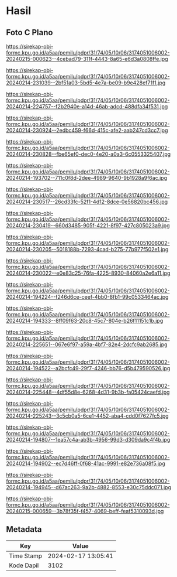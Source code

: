 # Hasil

## Foto C Plano

https://sirekap-obj-formc.kpu.go.id/a5aa/pemilu/pdpr/31/74/05/10/06/3174051006002-20240215-000623--4cebad79-311f-4443-8a65-e6d3a0808ffe.jpg

https://sirekap-obj-formc.kpu.go.id/a5aa/pemilu/pdpr/31/74/05/10/06/3174051006002-20240214-231039--2bf51a03-5bd5-4e7a-be09-b9e428ef71f1.jpg

https://sirekap-obj-formc.kpu.go.id/a5aa/pemilu/pdpr/31/74/05/10/06/3174051006002-20240214-224757--f2b2940e-a14d-46ab-adcd-488dfa34f531.jpg

https://sirekap-obj-formc.kpu.go.id/a5aa/pemilu/pdpr/31/74/05/10/06/3174051006002-20240214-230924--2edbc459-f66d-415c-afe2-aab247cd3cc7.jpg

https://sirekap-obj-formc.kpu.go.id/a5aa/pemilu/pdpr/31/74/05/10/06/3174051006002-20240214-230828--fbe65ef0-dec0-4e20-a0a3-6c0553325407.jpg

https://sirekap-obj-formc.kpu.go.id/a5aa/pemilu/pdpr/31/74/05/10/06/3174051006002-20240214-193702--711c0f8d-2dee-4989-9640-9b1928a9f6ac.jpg

https://sirekap-obj-formc.kpu.go.id/a5aa/pemilu/pdpr/31/74/05/10/06/3174051006002-20240214-230517--26cd33fc-52f1-4d12-8dce-0e56820bc456.jpg

https://sirekap-obj-formc.kpu.go.id/a5aa/pemilu/pdpr/31/74/05/10/06/3174051006002-20240214-230419--660d3485-905f-4221-8f97-427c805023a9.jpg

https://sirekap-obj-formc.kpu.go.id/a5aa/pemilu/pdpr/31/74/05/10/06/3174051006002-20240214-230205--5018188b-7293-4cad-b275-77b977f502e1.jpg

https://sirekap-obj-formc.kpu.go.id/a5aa/pemilu/pdpr/31/74/05/10/06/3174051006002-20240214-230022--e0e83c25-76fa-4225-8930-84060a2e6a11.jpg

https://sirekap-obj-formc.kpu.go.id/a5aa/pemilu/pdpr/31/74/05/10/06/3174051006002-20240214-194224--f246d6ce-ceef-4bb0-8fb1-99c0533464ac.jpg

https://sirekap-obj-formc.kpu.go.id/a5aa/pemilu/pdpr/31/74/05/10/06/3174051006002-20240214-194333--8ff09f63-20c8-45c7-804e-b26f11151c1b.jpg

https://sirekap-obj-formc.kpu.go.id/a5aa/pemilu/pdpr/31/74/05/10/06/3174051006002-20240214-225651--067e6f97-a59a-4bf7-82e4-2dcfc9ab2685.jpg

https://sirekap-obj-formc.kpu.go.id/a5aa/pemilu/pdpr/31/74/05/10/06/3174051006002-20240214-194522--a2bcfc49-29f7-4246-bb76-d5b479590526.jpg

https://sirekap-obj-formc.kpu.go.id/a5aa/pemilu/pdpr/31/74/05/10/06/3174051006002-20240214-225448--4df55d8e-6268-4d31-9b3b-fa05424caefd.jpg

https://sirekap-obj-formc.kpu.go.id/a5aa/pemilu/pdpr/31/74/05/10/06/3174051006002-20240214-225243--3c5cb0a5-6ce1-4452-aba4-cdd0f7627fc5.jpg

https://sirekap-obj-formc.kpu.go.id/a5aa/pemilu/pdpr/31/74/05/10/06/3174051006002-20240214-194807--1ea57c4a-ab3b-4956-99d3-d309da9c4f4b.jpg

https://sirekap-obj-formc.kpu.go.id/a5aa/pemilu/pdpr/31/74/05/10/06/3174051006002-20240214-194902--ec7d46ff-0f68-41ac-9991-e82e736a08f5.jpg

https://sirekap-obj-formc.kpu.go.id/a5aa/pemilu/pdpr/31/74/05/10/06/3174051006002-20240214-194945--d67ac263-9a2b-4882-8553-e30c75ddc071.jpg

https://sirekap-obj-formc.kpu.go.id/a5aa/pemilu/pdpr/31/74/05/10/06/3174051006002-20240215-000659--3b78f35f-f457-4069-beff-feaf5310093d.jpg


## Metadata

| Key        | Value               |
| ---------- | ------------------- |
| Time Stamp | 2024-02-17 13:05:41 |
| Kode Dapil | 3102                |



